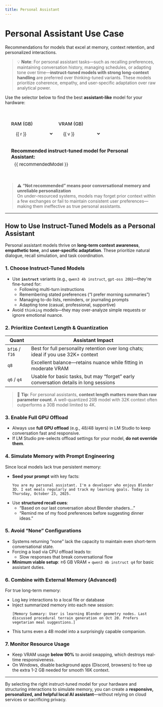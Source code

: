 ```yaml
---
title: Personal Assistant
---
```


# Personal Assistant Use Case

Recommendations for models that excel at memory, context retention, and personalized interactions.

> 💡 **Note**: For personal assistant tasks—such as recalling preferences, maintaining conversation history, managing schedules, or adapting tone over time—**instruct-tuned models with strong long-context handling** are preferred over thinking-tuned variants. These models prioritize coherence, empathy, and user-specific adaptation over raw analytical power.

Use the selector below to find the best **assistant-like** model for your hardware:

<script setup>
import { ref, computed } from 'vue'

const ram = ref(16)
const vram = ref(8)

const ramOptions = [16, 32, 64, 128]
const vramOptions = [0, 4, 6, 8, 12, 16, 24, 32]

// Based on your provided CSV + known personal assistant suitability
// Prioritizing models with strong instruction-following, memory simulation, and chat fluency
const matrix = [
  ["none", "none", "qwen3 4b instruct q4", "gemma3 12b instruct q4", "gpt-oss 20b ", "gpt-oss 20b instruct q6", "gpt-oss 20b instruct q6 or gemma3 27b q4", "gemma3 27b q8"],
  ["gpt-oss 20b ", "gpt-oss 20b ", "gpt-oss 20b ", "gpt-oss 20b instruct q6", "gpt-oss 20b instruct q6", "gpt-oss 20b instruct q6", "gemma3 27b q4", "gemma3 27b q8"],
  ["qwen3 30b instruct q6", "qwen3 30b instruct q6", "qwen3 30b instruct q6", "qwen3 30b instruct q6", "qwen3 30b instruct q8", "qwen3 30b instruct q8", "qwen3 30b instruct q8", "qwen3 30b instruct bf16"],
  ["qwen3 30b instruct bf16", "qwen3 30b instruct bf16", "qwen3 30b instruct bf16", "qwen3 30b instruct bf16", "qwen3 30b instruct bf16", "qwen3 30b instruct bf16", "qwen3 30b instruct bf16", "qwen3 30b instruct bf16"]
]

const recommendedModel = computed(() => {
  const ri = ramOptions.indexOf(ram.value)
  const vi = vramOptions.indexOf(vram.value)
  if (ri === -1 || vi === -1) return 'Invalid selection'
  const model = matrix[ri][vi]
  return model === 'none' ? 'Not recommended' : model
})

const isRecommended = computed(() => {
  return recommendedModel.value !== 'Not recommended'
})
</script>

<style scoped>
.model-selector {
  margin: 2rem 0;
  padding: 1.25rem;
  border-radius: 12px;
  background-color: var(--vp-code-block-bg);
  border: 1px solid var(--vp-c-divider);
  font-size: 0.95rem;
}

.model-selector h3 {
  margin-top: 0;
  margin-bottom: 1rem;
  font-weight: 600;
}

.controls {
  display: flex;
  flex-wrap: wrap;
  gap: 1rem;
  margin-bottom: 1.25rem;
}

.control-group {
  display: flex;
  flex-direction: column;
  min-width: 140px;
}

.control-group label {
  font-weight: 500;
  margin-bottom: 0.375rem;
  color: var(--vp-c-text-1);
}

.control-group select {
  padding: 0.5rem 0.75rem;
  border: 1px solid var(--vp-c-border);
  border-radius: 6px;
  background: var(--vp-c-bg);
  color: var(--vp-c-text-1);
  font-size: 0.95rem;
  transition: border-color 0.2s;
}

.control-group select:focus {
  outline: none;
  border-color: var(--vp-c-brand);
  box-shadow: 0 0 0 2px rgba(66, 133, 244, 0.2);
}

.result {
  padding-top: 0.5rem;
  border-top: 1px solid var(--vp-c-divider);
  font-size: 1rem;
}

.result strong {
  display: block;
  margin-bottom: 0.375rem;
  color: var(--vp-c-text-1);
}

.result .model-name {
  padding: 0.375rem 0.625rem;
  border-radius: 6px;
  font-family: var(--vp-font-family-mono);
  font-size: 0.925em;
}

.result .not-recommended {
  color: var(--vp-c-text-3);
  background: transparent;
  font-style: italic;
}

.result .recommended {
  background-color: rgba(66, 133, 244, 0.1);
  color: var(--vp-c-brand);
}
</style>

<div class="model-selector">
  <div class="controls">
    <div class="control-group">
      <label for="ram-select">RAM (GB)</label>
      <select id="ram-select" v-model.number="ram">
        <option v-for="r in ramOptions" :key="r" :value="r">{{ r }}</option>
      </select>
    </div>
    <div class="control-group">
      <label for="vram-select">VRAM (GB)</label>
      <select id="vram-select" v-model.number="vram">
        <option v-for="v in vramOptions" :key="v" :value="v">{{ v }}</option>
      </select>
    </div>
  </div>

  <div class="result">
    <strong>Recommended instruct-tuned model for Personal Assistant:</strong>
    <span
      class="model-name"
      :class="isRecommended ? 'recommended' : 'not-recommended'"
    >
      {{ recommendedModel }}
    </span>
  </div>
</div>

> ⚠️ **“Not recommended” means poor conversational memory and unreliable personalization**  
> On under-resourced systems, models may forget prior context within a few exchanges or fail to maintain consistent user preferences—making them ineffective as true personal assistants.

---

## How to Use Instruct-Tuned Models as a Personal Assistant

Personal assistant models thrive on **long-term context awareness**, **empathetic tone**, and **user-specific adaptation**. These prioritize natural dialogue, recall simulation, and task coordination.

### 1. **Choose Instruct-Tuned Models**
- Use **`instruct`** variants (e.g., `qwen3 4b instruct`, `gpt-oss 20b`)—they're fine-tuned for:
  - Following multi-turn instructions
  - Remembering stated preferences (“I prefer morning summaries”)
  - Managing to-do lists, reminders, or journaling prompts
  - Adapting tone (casual, professional, supportive)
- Avoid `thinking` models—they may over-analyze simple requests or ignore emotional nuance.

### 2. **Prioritize Context Length & Quantization**
| Quant | Assistant Impact |
|------|------------------|
| `bf16` / `f16` | Best for full personality retention over long chats; ideal if you use 32K+ context |
| `q8` | Excellent balance—retains nuance while fitting in moderate VRAM |
| `q6` / `q4` | Usable for basic tasks, but may “forget” early conversation details in long sessions |

> 🔹 **Tip**: For personal assistants, **context length matters more than raw parameter count**. A well-quantized 20B model with 32K context often outperforms a 30B model limited to 4K.

### 3. **Enable Full GPU Offload**
- Always use **full GPU offload** (e.g., 48/48 layers) in LM Studio to keep conversation fast and responsive.
- If LM Studio pre-selects offload settings for your model, **do not override them**.

### 4. **Simulate Memory with Prompt Engineering**
Since local models lack true persistent memory:
- **Seed your prompt** with key facts:
  ```text
  You are my personal assistant. I'm a developer who enjoys Blender 3D. I eat meals regularly and track my learning goals. Today is Thursday, October 23, 2025.
  ```
- Use **structured recall cues**:
  - “Based on our last conversation about Blender shaders…”
  - “Remind me of my food preferences before suggesting dinner ideas.”

### 5. **Avoid “None” Configurations**
- Systems returning “none” lack the capacity to maintain even short-term conversational state.
- Forcing a load via CPU offload leads to:
  - Slow responses that break conversational flow
- **Minimum viable setup**: ≥6 GB VRAM + `qwen3 4b instruct q4` for basic assistant duties.

### 6. **Combine with External Memory (Advanced)**
For true long-term memory:
- Log key interactions to a local file or database
- Inject summarized memory into each new session:
  ```text
  [Memory Summary: User is learning Blender geometry nodes. Last discussed procedural terrain generation on Oct 20. Prefers vegetarian meal suggestions.]
  ```
- This turns even a 4B model into a surprisingly capable companion.

### 7. **Monitor Resource Usage**
- Keep VRAM usage **below 90%** to avoid swapping, which destroys real-time responsiveness.
- On Windows, disable background apps (Discord, browsers) to free up the extra 1-2 GB needed for smooth 16K context.

---

By selecting the right instruct-tuned model for your hardware and structuring interactions to simulate memory, you can create a **responsive, personalized, and helpful local AI assistant**—without relying on cloud services or sacrificing privacy.